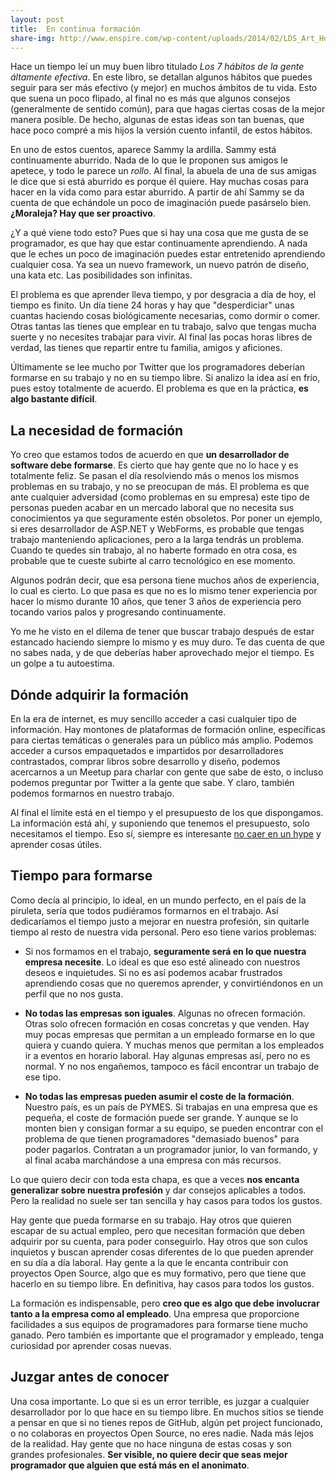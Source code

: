 ```yaml
---
layout: post
title:  En continua formación
share-img: http://www.enspire.com/wp-content/uploads/2014/02/LDS_Art_Home.png
---
```


Hace un tiempo leí un muy buen libro titulado *Los 7 hábitos de la gente áltamente efectiva*. En este libro, se detallan algunos hábitos que puedes seguir para ser más efectivo (y mejor) en muchos ámbitos de tu vida. Esto que suena un poco flipado, al final no es más que algunos consejos (generalmente de sentido común), para que hagas ciertas cosas de la mejor manera posible. De hecho, algunas de estas ideas son tan buenas, que hace poco compré a mis hijos la versión cuento infantil, de estos hábitos.

En uno de estos cuentos, aparece Sammy la ardilla. Sammy está continuamente aburrido. Nada de lo que le proponen sus amigos le apetece, y todo le parece un *rollo*. Al final, la abuela de una de sus amigas le dice que si está aburrido es porque él quiere. Hay muchas cosas para hacer en la vida como para estar aburrido. A partir de ahí Sammy se da cuenta de que echándole un poco de imaginación puede pasárselo bien. **¿Moraleja? Hay que ser proactivo**.

¿Y a qué viene todo esto? Pues que si hay una cosa que me gusta de se programador, es que hay que estar continuamente aprendiendo. A nada que le eches un poco de imaginación puedes estar entretenido aprendiendo cualquier cosa. Ya sea un nuevo framework, un nuevo patrón de diseño, una kata etc. Las posibilidades son infinitas.

El problema es que aprender lleva tiempo, y por desgracia a día de hoy, el tiempo es finito. Un día tiene 24 horas y hay que "desperdiciar" unas cuantas haciendo cosas biológicamente necesarias, como dormir o comer. Otras tantas las tienes que emplear en tu trabajo, salvo que tengas mucha suerte y no necesites trabajar para vivir. Al final las pocas horas libres de verdad, las tienes que repartir entre tu familia, amigos y aficiones.

Últimamente se lee mucho por Twitter que los programadores deberían formarse en su trabajo y no en su tiempo libre. Si analizo la idea así en frío, pues estoy totalmente de acuerdo. El problema es que en la práctica, **es algo bastante difícil**.

## La necesidad de formación

Yo creo que estamos todos de acuerdo en que **un desarrollador de software debe formarse**. Es cierto que hay gente que no lo hace y es totalmente feliz. Se pasan el día resolviendo más o menos los mismos problemas en su trabajo, y no se preocupan de más. El problema es que ante cualquier adversidad (como problemas en su empresa) este tipo de personas pueden acabar en un mercado laboral que no necesita sus conocimientos ya que seguramente estén obsoletos. Por poner un ejemplo, si eres desarrollador de  ASP.NET y WebForms, es probable que tengas trabajo manteniendo aplicaciones, pero a la larga tendrás un problema. Cuando te quedes sin trabajo, al no haberte formado en otra cosa, es probable que te cueste subirte al carro tecnológico en ese momento.

Algunos podrán decir, que esa persona tiene muchos años de experiencia, lo cual es cierto. Lo que pasa es que no es lo mismo tener experiencia por hacer lo mismo durante 10 años, que tener 3 años de experiencia pero tocando varios palos y progresando continuamente.

Yo me he visto en el dilema de tener que buscar trabajo después de estar estancado haciendo siempre lo mismo y es muy duro. Te das cuenta de que no sabes nada, y de que deberías haber aprovechado mejor el tiempo. Es un golpe a tu autoestima.

## Dónde adquirir la formación

En la era de internet, es muy sencillo acceder a casi cualquier tipo de información. Hay montones de plataformas de formación online, específicas para ciertas temáticas o generales para un público más amplio. Podemos acceder a cursos empaquetados e impartidos por desarrolladores contrastados, comprar libros sobre desarrollo y diseño, podemos acercarnos a un Meetup para charlar con gente que sabe de esto, o incluso podemos preguntar por Twitter a la gente que sabe. Y claro, también podemos formarnos en nuestro trabajo.

Al final el límite está en el tiempo y el presupuesto de los que dispongamos. La información está ahí, y suponiendo que tenemos el presupuesto, solo necesitamos el tiempo. Eso sí, siempre es interesante [no caer en un hype](http://charlascylon.com/2016-11-07-los-hypes-la-especializaci%C3%B3n-y-que-aprender) y aprender cosas útiles.

## Tiempo para formarse

Como decía al principio, lo ideal, en un mundo perfecto, en el país de la piruleta, sería que todos pudiéramos formarnos en el trabajo. Así dedicaríamos el tiempo justo a mejorar en nuestra profesión, sin quitarle tiempo al resto de nuestra vida personal. Pero eso tiene varios problemas:

- Si nos formamos en el trabajo, **seguramente será en lo que nuestra empresa necesite**. Lo ideal es que  eso esté alineado con nuestros deseos e inquietudes. Si no es así podemos acabar frustrados aprendiendo cosas que no queremos aprender, y convirtiéndonos en un perfil que no nos gusta.

- **No todas las empresas son iguales**. Algunas no ofrecen formación. Otras solo ofrecen formación en cosas concretas y que venden. Hay muy pocas empresas que permitan a un empleado formarse en lo que quiera y cuando quiera. Y muchas menos que permitan a los empleados ir a eventos en horario laboral. Hay algunas empresas así, pero no es normal. Y no nos engañemos, tampoco es fácil encontrar un trabajo de ese tipo.

- **No todas las empresas pueden asumir el coste de la formación**. Nuestro país, es un país de PYMES. Si trabajas en una empresa que es pequeña, el coste de formación puede ser grande. Y aunque se lo monten bien y consigan formar a su equipo, se pueden encontrar con el problema de que tienen programadores "demasiado buenos" para poder pagarlos. Contratan a un programador junior, lo van formando, y al final acaba marchándose a una empresa con más recursos.

Lo que quiero decir con toda esta chapa, es que a veces **nos encanta generalizar sobre nuestra profesión** y dar consejos aplicables a todos. Pero la realidad no suele ser tan sencilla y hay casos para todos los gustos. 

Hay gente que pueda formarse en su trabajo. Hay otros que quieren escapar de su actual empleo, pero que necesitan formación que deben adquirir por su cuenta, para poder conseguirlo. Hay otros que son culos inquietos y buscan aprender cosas diferentes de lo que pueden aprender en su día a día laboral. Hay gente a la que le encanta contribuir con proyectos Open Source, algo que es muy formativo, pero que tiene que hacerlo en su tiempo libre. En definitiva, hay casos para todos los gustos.

La formación es indispensable, pero **creo que es algo que debe involucrar tanto a la empresa como al empleado**. Una empresa que proporcione facilidades a sus equipos de programadores para formarse tiene mucho ganado.  Pero también es importante que el programador y empleado, tenga curiosidad por aprender cosas nuevas.

## Juzgar antes de conocer

Una cosa importante. Lo que si es un error terrible, es juzgar a cualquier desarrollador por lo que hace en su tiempo libre. En muchos sitios se tiende a pensar en que si no tienes repos de GitHub, algún pet project funcionado, o no colaboras en proyectos Open Source, no eres nadie. Nada más lejos de la realidad. Hay gente que no hace ninguna de estas cosas y son grandes profesionales. **Ser visible, no quiere decir que seas mejor programador que alguien que está más en el anonimato**.









